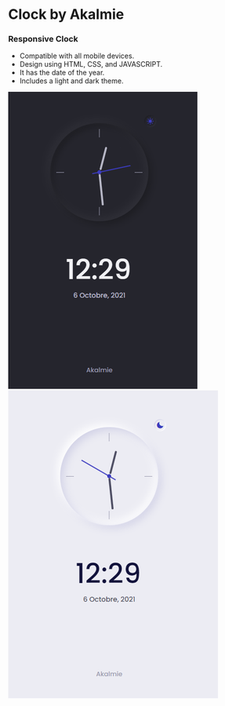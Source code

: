# Clock by Akalmie

### Responsive Clock

- Compatible with all mobile devices.
- Design using HTML, CSS, and JAVASCRIPT.
- It has the date of the year.
- Includes a light and dark theme.

![Clock Dark Mode](images/darkmode.PNG)
![Clock Light Mode](images/lightmode.PNG)

